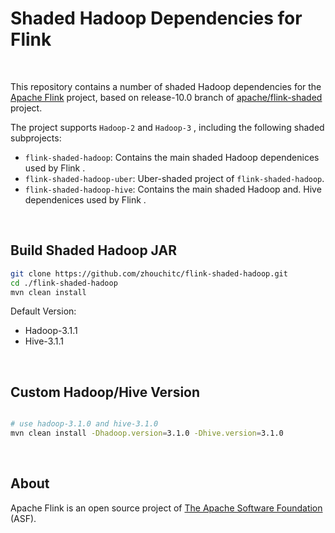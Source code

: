 <!--
Licensed to the Apache Software Foundation (ASF) under one
or more contributor license agreements.  See the NOTICE file
~~distributed with this work for additional information~~
regarding copyright ownership.  The ASF licenses this file
to you under the Apache License, Version 2.0 (the
"License"); you may not use this file except in compliance
with the License.  You may obtain a copy of the License at

http://www.apache.org/licenses/LICENSE-2.0

Unless required by applicable law or agreed to in writing,
software distributed under the License is distributed on an
"AS IS" BASIS, WITHOUT WARRANTIES OR CONDITIONS OF ANY
KIND, either express or implied.  See the License for the
specific language governing permissions and limitations
under the License.
-->

# Shaded Hadoop Dependencies for Flink

<br>

This repository contains a number of shaded Hadoop dependencies for the [Apache Flink](https://flink.apache.org/) project, based on release-10.0 branch of [apache/flink-shaded](https://github.com/apache/flink-shaded/tree/release-10.0) project.

The project supports `Hadoop-2` and `Hadoop-3` , including the following shaded subprojects:

* `flink-shaded-hadoop`:  Contains the main shaded Hadoop dependenices used by Flink .
* `flink-shaded-hadoop-uber`:  Uber-shaded project of `flink-shaded-hadoop`.
* `flink-shaded-hadoop-hive`:  Contains the main shaded Hadoop and. Hive dependenices used by Flink .

<br>

##  Build Shaded Hadoop JAR

```bash
git clone https://github.com/zhouchitc/flink-shaded-hadoop.git
cd ./flink-shaded-hadoop
mvn clean install
```

Default Version:

* Hadoop-3.1.1
* Hive-3.1.1

<br>

## Custom Hadoop/Hive Version

```bash

# use hadoop-3.1.0 and hive-3.1.0
mvn clean install -Dhadoop.version=3.1.0 -Dhive.version=3.1.0
```

<br>

## About

Apache Flink is an open source project of [The Apache Software Foundation](https://apache.org/) (ASF).

